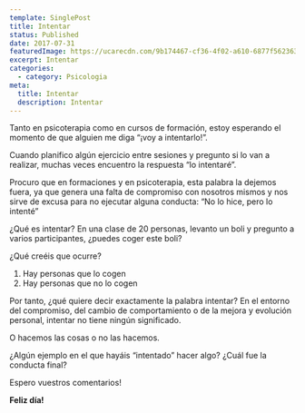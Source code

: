 ```yaml
---
template: SinglePost
title: Intentar
status: Published
date: 2017-07-31
featuredImage: https://ucarecdn.com/9b174467-cf36-4f02-a610-6877f5623631/
excerpt: Intentar
categories:
  - category: Psicologia
meta:
  title: Intentar
  description: Intentar
---
```

Tanto en psicoterapia como en cursos de formación, estoy esperando el momento de que alguien me diga “¡voy a intentarlo!”.

Cuando planifico algún ejercicio entre sesiones y pregunto si lo van a realizar, muchas veces encuentro la respuesta “lo intentaré”.

Procuro que en formaciones y en psicoterapia, esta palabra la dejemos fuera, ya que genera una falta de compromiso con nosotros mismos y nos sirve de excusa para no ejecutar alguna conducta: “No lo hice, pero lo intenté”

¿Qué es intentar? En una clase de 20 personas, levanto un boli y pregunto a varios participantes, ¿puedes coger este boli?

¿Qué creéis que ocurre?

1. Hay personas que lo cogen
2. Hay personas que no lo cogen

Por tanto, ¿qué quiere decir exactamente la palabra intentar? En el entorno del compromiso, del cambio de comportamiento o de la mejora y evolución personal, intentar no tiene ningún significado.

O hacemos las cosas o no las hacemos.

¿Algún ejemplo en el que hayáis “intentado” hacer algo? ¿Cuál fue la conducta final?

Espero vuestros comentarios!

**Feliz día!**